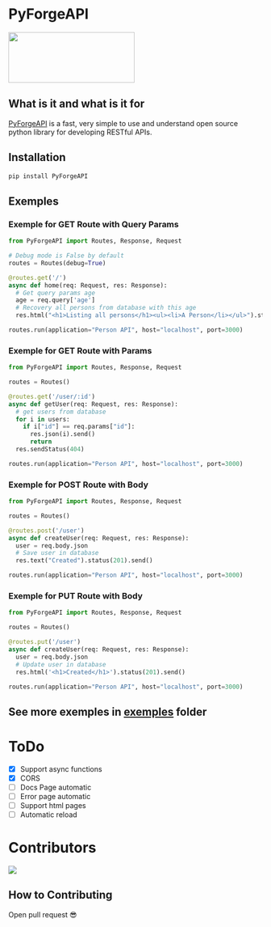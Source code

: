 # PyForgeAPI

<div>
  <img src="https://media.discordapp.net/attachments/1044673680145383485/1064406961455648789/PyForgeAPI_Logo.png" width="250px" height="100px">
</div>

## What is it and what is it for

[PyForgeAPI](https://pypi.org/project/PyForgeAPI/) is a fast, very simple to use and understand open source python library for developing RESTful APIs.

## Installation

```bash
pip install PyForgeAPI
```

## Exemples

### Exemple for GET Route with Query Params

```python
from PyForgeAPI import Routes, Response, Request

# Debug mode is False by default
routes = Routes(debug=True)

@routes.get('/')
async def home(req: Request, res: Response):
  # Get query params age
  age = req.query['age']
  # Recovery all persons from database with this age
  res.html("<h1>Listing all persons</h1><ul><li>A Person</li></ul>").status(200).send()

routes.run(application="Person API", host="localhost", port=3000)
```

### Exemple for GET Route with Params

```python
from PyForgeAPI import Routes, Response, Request

routes = Routes()

@routes.get('/user/:id')
async def getUser(req: Request, res: Response):
  # get users from database
  for i in users:
    if i["id"] == req.params["id"]:
      res.json(i).send()
      return
  res.sendStatus(404)

routes.run(application="Person API", host="localhost", port=3000)
```

### Exemple for POST Route with Body

```python
from PyForgeAPI import Routes, Response, Request

routes = Routes()

@routes.post('/user')
async def createUser(req: Request, res: Response):
  user = req.body.json
  # Save user in database
  res.text("Created").status(201).send()

routes.run(application="Person API", host="localhost", port=3000)
```

### Exemple for PUT Route with Body

```python
from PyForgeAPI import Routes, Response, Request

routes = Routes()

@routes.put('/user')
async def createUser(req: Request, res: Response):
  user = req.body.json
  # Update user in database
  res.html('<h1>Created</h1>').status(201).send()

routes.run(application="Person API", host="localhost", port=3000)
```

## See more exemples in [exemples](https://github.com/luisviniciuslv/PyForgeAPI/tree/main/examples) folder

# ToDo

- [x] Support async functions
- [x] CORS
- [ ] Docs Page automatic
- [ ] Error page automatic
- [ ] Support html pages
- [ ] Automatic reload

# Contributors

<a href="https://github.com/luisviniciuslv/PyForgeAPI/graphs/contributors">
  <img src="https://contrib.rocks/image?repo=luisviniciuslv/PyForgeAPI"/>
</a>

## How to Contributing

Open pull request 😎
